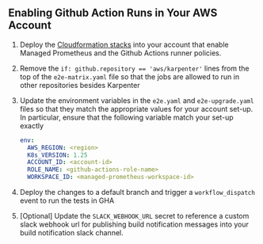 ## Enabling Github Action Runs in Your AWS Account

1. Deploy the [Cloudformation stacks](https://github.com/aws/karpenter/tree/main/test/gha/cloudformation/README.md) into your account that enable Managed Prometheus and the Github Actions runner policies.
2. Remove the `if: github.repository == 'aws/karpenter'` lines from the top of the `e2e-matrix.yaml` file so that the jobs are allowed to run in other repositories besides Karpenter
3. Update the environment variables in the `e2e.yaml` and `e2e-upgrade.yaml` files so that they match the appropriate values for your account set-up. In particular, ensure that the following variable match your set-up exactly

    ```yaml
    env:
      AWS_REGION: <region>
      K8s_VERSION: 1.25
      ACCOUNT_ID: <account-id>
      ROLE_NAME: <github-actions-role-name>
      WORKSPACE_ID: <managed-prometheus-workspace-id>
    ```

4. Deploy the changes to a default branch and trigger a `workflow_dispatch` event to run the tests in GHA
5. [Optional] Update the `SLACK_WEBHOOK_URL` secret to reference a custom slack webhook url for publishing build notification messages into your build notification slack channel.